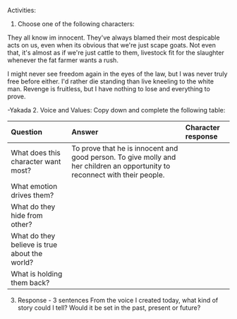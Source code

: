 Activities:
1. Choose one of the following characters:

They all know im innocent. They've always blamed their most despicable acts on us, even when its obvious that we're just scape goats. Not even that, it's almost as if we're just cattle to them, livestock fit for the slaughter whenever the fat farmer wants a rush. 

I might never see freedom again in the eyes of the law, but I was never truly free before either. I'd rather die standing than live kneeling to the white man. Revenge is fruitless, but I have nothing to lose and everything to prove. 

-Yakada
2. Voice and Values:
Copy down and complete the following table:
 
| Question                                      | Answer                                                                                                                      | Character response |
| :-------------------------------------------- | :-------------------------------------------------------------------------------------------------------------------------- | :----------------- |
| What does this character want most?           | To prove that he is innocent and good person. To give molly and her children an opportunity to reconnect with their people. |                    |
| What emotion drives them?                     |                                                                                                                             |                    |
| What do they hide from other?                 |                                                                                                                             |                    |
| What do they believe is true about the world? |                                                                                                                             |                    |
| What is holding them back?                    |                                                                                                                             |                    |

3. Response - 3 sentences
From the voice I created today, what kind of story could I tell? Would it be set in the past, present or future?